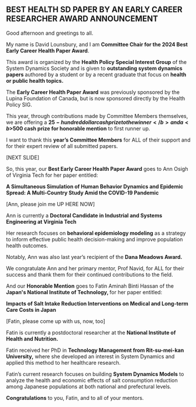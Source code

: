 ## BEST HEALTH SD PAPER BY AN EARLY CAREER RESEARCHER AWARD ANNOUNCEMENT

Good afternoon and greetings to all. 

My name is David Lounsbury, and I am <b>Committee Chair for the 2024 Best Early Career Health Paper Award</b>. 

This award is organized by the <b>Health Policy Special Interest Group</b> of the System Dynamics Society and is given to <b> outstanding system dynamics papers </b> authored by a student or by a recent graduate that focus on <b> health or public health topics. </b>

The <b> Early Career Health Paper Award</b> was previously sponsored by the Lupina Foundation of Canada, but is now sponsored directly by the Health Policy SIG. 

This year, through contributions made by Committee Members themselves, we are offering a <b>$25-hundred dollar cash prize to the winner</b> and a <b>$500 cash prize for honorable mention</b> to first runner up. 

I want to thank this <b>year’s Committee Members</b> for ALL of their support and for their expert review of all submitted papers. 

[NEXT SLIDE]

So, this year, our <b>Best Early Career Health Paper Award</b> goes to Ann Osigh of Virginia Tech for her paper entitled: 

<b>A Simultaneous Simulation of Human Behavior Dynamics and Epidemic Spread: A Multi-Country Study Amid the COVID-19 Pandemic</b>

[Ann, please join me UP HERE NOW]

Ann is currently a <b>Doctoral Candidate in Industrial and Systems Engineering at Virginia Tech</b>

Her research focuses on <b>behavioral epidemiology modeling</b> as a strategy to inform effective public health decision-making and improve population health outcomes.

Notably, Ann was also last year’s recipient of the <b>Dana Meadows Award.</b>

We congratulate Ann and her primary mentor, Prof Navid, for ALL for their success and thank them for their continued contributions to the field.

And our <b>Honorable Mention</b> goes to Fatin Aminah Binti Hassan of the <b>Japan's National Institute of Technology, </b> for her paper entitled:

<b>Impacts of Salt Intake Reduction Interventions on Medical and Long-term Care Costs in Japan</b>

[Fatin, please come up with us, now, too]

Fatin is currently a postdoctoral researcher at the <b>National Institute of Health and Nutrition.</b> 

Fatin received her PhD in <b>Technology Management from Rit-su-mei-kan University,</b> where she developed an interest in System Dynamics and applied this method to her healthcare research.

Fatin’s current research focuses on building <b>System Dynamics Models</b> to analyze the health and economic effects of salt consumption reduction among Japanese populations at both national and prefectural levels. 

<b>Congratulations</b> to you, Fatin, and to all of your mentors. 



